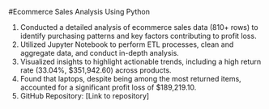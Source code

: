 #Ecommerce Sales Analysis Using Python

 1. Conducted a detailed analysis of ecommerce sales data (810+ rows) to identify purchasing patterns and key factors contributing to profit loss.
2. Utilized Jupyter Notebook to perform ETL processes, clean and aggregate data, and conduct in-depth analysis.
3. Visualized insights to highlight actionable trends, including a high return rate (33.04%, $351,942.60) across products.
4. Found that laptops, despite being among the most returned items, accounted for a significant profit loss of $189,219.10.
5. GitHub Repository: [Link to repository]
